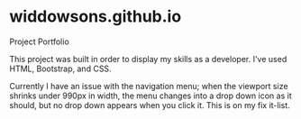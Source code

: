 # widdowsons.github.io

Project Portfolio

This project was built in order to display my skills as a developer. I've used HTML, Bootstrap, and CSS. 

Currently I have an issue with the navigation menu; when the viewport size shrinks under 990px in width, the menu changes into a drop down icon as it should, but no drop down appears when you click it.
This is on my fix it-list.


